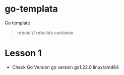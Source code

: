 # go-templata
Go template

>rebuid // rebuilds container

# Lesson 1 

* Check Go Version
go version go1.22.0 linux/amd64

